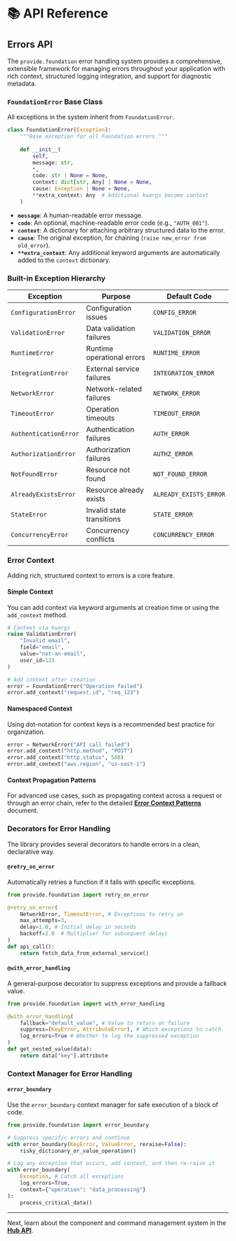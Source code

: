 # 📚 API Reference

## Errors API

The `provide.foundation` error handling system provides a comprehensive, extensible framework for managing errors throughout your application with rich context, structured logging integration, and support for diagnostic metadata.

### `FoundationError` Base Class

All exceptions in the system inherit from `FoundationError`.

```python
class FoundationError(Exception):
    """Base exception for all Foundation errors."""
    
    def __init__(
        self,
        message: str,
        *,
        code: str | None = None,
        context: dict[str, Any] | None = None,
        cause: Exception | None = None,
        **extra_context: Any  # Additional kwargs become context
    )
```

*   **`message`**: A human-readable error message.
*   **`code`**: An optional, machine-readable error code (e.g., `"AUTH_001"`).
*   **`context`**: A dictionary for attaching arbitrary structured data to the error.
*   **`cause`**: The original exception, for chaining (`raise new_error from old_error`).
*   **`**extra_context`**: Any additional keyword arguments are automatically added to the `context` dictionary.

### Built-in Exception Hierarchy

| Exception | Purpose | Default Code |
|---|---|---|
| `ConfigurationError` | Configuration issues | `CONFIG_ERROR` |
| `ValidationError` | Data validation failures | `VALIDATION_ERROR` |
| `RuntimeError` | Runtime operational errors | `RUNTIME_ERROR` |
| `IntegrationError` | External service failures | `INTEGRATION_ERROR` |
| `NetworkError` | Network-related failures | `NETWORK_ERROR` |
| `TimeoutError` | Operation timeouts | `TIMEOUT_ERROR` |
| `AuthenticationError` | Authentication failures | `AUTH_ERROR` |
| `AuthorizationError` | Authorization failures | `AUTHZ_ERROR` |
| `NotFoundError` | Resource not found | `NOT_FOUND_ERROR` |
| `AlreadyExistsError` | Resource already exists | `ALREADY_EXISTS_ERROR` |
| `StateError` | Invalid state transitions | `STATE_ERROR` |
| `ConcurrencyError` | Concurrency conflicts | `CONCURRENCY_ERROR` |

### Error Context

Adding rich, structured context to errors is a core feature.

#### Simple Context

You can add context via keyword arguments at creation time or using the `add_context` method.

```python
# Context via kwargs
raise ValidationError(
    "Invalid email",
    field="email",
    value="not-an-email",
    user_id=123
)

# Add context after creation
error = FoundationError("Operation failed")
error.add_context("request.id", "req_123")
```

#### Namespaced Context

Using dot-notation for context keys is a recommended best practice for organization.

```python
error = NetworkError("API call failed")
error.add_context("http.method", "POST")
error.add_context("http.status", 500)
error.add_context("aws.region", "us-east-1")
```

#### Context Propagation Patterns

For advanced use cases, such as propagating context across a request or through an error chain, refer to the detailed [**Error Context Patterns**](../error-context-patterns.md) document.

### Decorators for Error Handling

The library provides several decorators to handle errors in a clean, declarative way.

#### `@retry_on_error`

Automatically retries a function if it fails with specific exceptions.

```python
from provide.foundation import retry_on_error

@retry_on_error(
    NetworkError, TimeoutError, # Exceptions to retry on
    max_attempts=3,
    delay=1.0, # Initial delay in seconds
    backoff=2.0  # Multiplier for subsequent delays
)
def api_call():
    return fetch_data_from_external_service()
```

#### `@with_error_handling`

A general-purpose decorator to suppress exceptions and provide a fallback value.

```python
from provide.foundation import with_error_handling

@with_error_handling(
    fallback="default_value", # Value to return on failure
    suppress=(KeyError, AttributeError), # Which exceptions to catch
    log_errors=True # Whether to log the suppressed exception
)
def get_nested_value(data):
    return data["key"].attribute
```

### Context Manager for Error Handling

#### `error_boundary`

Use the `error_boundary` context manager for safe execution of a block of code.

```python
from provide.foundation import error_boundary

# Suppress specific errors and continue
with error_boundary(KeyError, ValueError, reraise=False):
    risky_dictionary_or_value_operation()

# Log any exception that occurs, add context, and then re-raise it
with error_boundary(
    Exception, # Catch all exceptions
    log_errors=True,
    context={"operation": "data_processing"}
):
    process_critical_data()
```

---

Next, learn about the component and command management system in the [**Hub API**](./hub.md).
